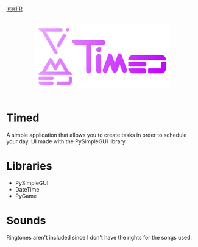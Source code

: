 <a href='https://github.com/Zeyko14/Timed/blob/f5ec3f8a201ccdd92e205c4483cd34ca645200b3/README.fr.md'>🇫🇷FR</a>

<br>
<div align='center'>
  <img src="icons/Timed.png" alt="Timed's Logo" style="height: 170px">
</div>
<br>

# Timed
A simple application that allows you to create tasks in order to schedule your day.
UI made with the PySimpleGUI library.
# Libraries
- PySimpleGUI 
- DateTime
- PyGame
# Sounds
Ringtones aren't included since I don't have the rights for the songs used.
